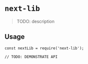 # `next-lib`

> TODO: description

## Usage

```
const nextLib = require('next-lib');

// TODO: DEMONSTRATE API
```
